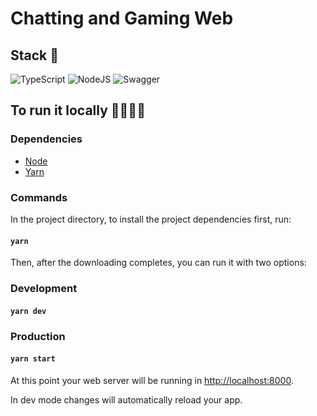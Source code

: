 # Chatting and Gaming Web

## Stack 🔧

![TypeScript](https://img.shields.io/badge/typescript-%23007ACC.svg?style=for-the-badge&logo=typescript&logoColor=white)
![NodeJS](https://img.shields.io/badge/node.js-6DA55F?style=for-the-badge&logo=node.js&logoColor=white)
![Swagger](https://img.shields.io/badge/-Swagger-%23Clojure?style=for-the-badge&logo=swagger&logoColor=white)

## To run it locally 👩‍💻👨‍💻

### Dependencies

- [Node](https://nodejs.org/en/)
- [Yarn](https://yarnpkg.com/)

### Commands

In the project directory, to install the project dependencies first, run:

#### `yarn`

Then, after the downloading completes, you can run it with two options:

### Development

#### `yarn dev`

### Production

#### `yarn start`

At this point your web server will be running in [http://localhost:8000](http://localhost:8000).

In dev mode changes will automatically reload your app.
